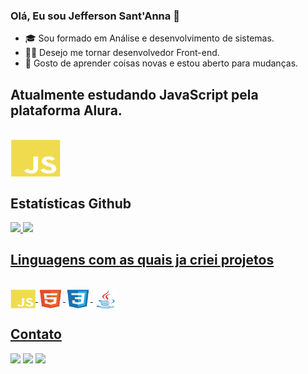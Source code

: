 ### Olá, Eu sou Jefferson Sant'Anna 👋


- 🎓 Sou formado em Análise e desenvolvimento de sistemas.
- 👨‍💻 Desejo me tornar desenvolvedor Front-end.
- 📘 Gosto de aprender coisas novas e estou aberto para mudanças.

## Atualmente estudando JavaScript pela plataforma Alura.
<div style="display: inline"><br>
    <img align="center" alt="Jeff-Js" height="60" width="80" src="https://raw.githubusercontent.com/devicons/devicon/master/icons/javascript/javascript-plain.svg">
</div> 


## Estatísticas Github
  <div>
    <a href="https://github.com/jefferson">
    <img height="150" src="https://github-readme-stats.vercel.app/api?username=jeffersonmsantanna&show_icons=true&theme=vue-dark&include_all_commits=true&count_private=true"/>
    <img height="149" src="https://github-readme-stats.vercel.app/api/top-langs/?username=jeffersonmsantanna&layout=compact&langs_count=7&theme=vue-dark"/>
  </div>
  
  ## Linguagens com as quais ja criei projetos
  <div style="display: inline_block"><br>
    <img align="center" alt="Jeff-Js" height="30" width="40" src="https://raw.githubusercontent.com/devicons/devicon/master/icons/javascript/javascript-plain.svg">
    <img align="center" alt="Jeff-HTML" height="30" width="40" src="https://raw.githubusercontent.com/devicons/devicon/master/icons/html5/html5-original.svg">
    <img align="center" alt="Jeff-CSS" height="30" width="40" src="https://raw.githubusercontent.com/devicons/devicon/master/icons/css3/css3-original.svg">
    <link rel="stylesheet" href="https://cdn.jsdelivr.net/gh/devicons/devicon@v2.14.0/devicon.min.css">
    <img align="center" alt="Jeff-Java" height="30" width="40" src="https://raw.githubusercontent.com/devicons/devicon/master/icons/java/java-original.svg">
  </div>

## Contato  
 <div>
    <a href="https://www.linkedin.com/in/jeffersonsantanna/" target="_blank"><img src="https://img.shields.io/badge/-LinkedIn-%230077B5?style=for-the- badge&logo=linkedin&logoColor=white" target="_blank"></a> 
    <a href = "mailto:santanna.jefferson96@gmail.com"><img src="https://img.shields.io/badge/Gmail-D14836?style=for-the-badge&logo=gmail&logoColor=white"></a>
    <a href = "mailto:jeffersonmsantanna@outlook.com"><img src="https://img.shields.io/badge/Microsoft_Outlook-0078D4?style=for-the-badge&logo=microsoft-outlook&logoColor=white">    </a>
 </div>
